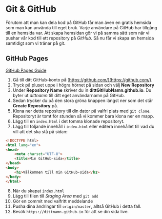# Git & GitHub

Förutom att man kan dela kod på GitHub får man även en gratis hemsida som man kan använda till eget bruk. Varje användare på GitHub har tillgång till en hemsida var. Att skapa hemsidan gör vi på samma sätt som när vi pushar vår kod till ett repository på _GitHub_. Så nu får vi skapa en hemsida samtidigt som vi tränar på git.

## GitHub Pages

[GitHub Pages Guide](https://pages.github.com/)

1. Gå till ditt GitHub-konto på [https://github.com/](https://github.com/). 
2. Tryck på pluset uppe i högra hörnet på sidan och välj __New Repository__
3. Under __Repository Name__ skriver du in __dittGitHubNamn.github.io__. Du byter ut _dittnamn_ till ditt eget användarnamn på GitHub.
4. Sedan trycker du på den stora gröna knappen längst ner som det står __Create Repository__ på.
5. Klona ner detta repository till din dator på valfri plats med `git clone`. Repositoryt är tomt för stunden så vi kommer bara klona ner en mapp.
6. Lägg till en `index.html` i det tomma klonade repositoryt.
7. Lägg till följande innehåll i `index.html` eller editera innehållet till vad du vill att det ska stå på sidan:

```html
<!DOCTYPE html>
<html lang="en">
<head>
    <meta charset="UTF-8">
    <title>Min GitHub-sida</title>
</head>
<body>
    <h1>Välkommen till min GitHub-sida</h1>
</body>
</html>
```

8. När du skapat `index.html`
9. Lägg till filen till _Staging Area_ med `git add`
10. Gör en commit med valfritt meddelande
11. Pusha dina ändringar till `origin/master`, alltså GitHub i detta fall.
12. Besök `https://dittnamn.github.io` för att se din sida live.
